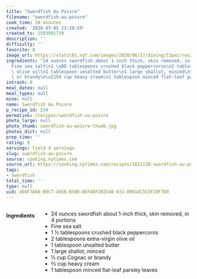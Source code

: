 ```yaml
---
title: "Swordfish Au Poivre"
filename: "swordfish-au-poivre"
cook_time: 30 minutes
created: '2020-07-05 23:28:59'
created_ts: 1593991739
description: ''
difficulty: ''
favorite: 0
image_url: https://static01.nyt.com/images/2020/06/17/dining/11pairrex/merlin_173165397_d0d4e7ba-789e-4bc7-ae1c-e8b484ded440-articleLarge.jpg
ingredients: "24 ounces swordfish about 1-inch thick, skin removed, in 4 portions\n\
  Fine sea salt\n1 \xBD tablespoons crushed black peppercorns\n2 tablespoons extra-virgin\
  \ olive oil\n1 tablespoon unsalted butter\n1 large shallot, minced\n\xBD cup Cognac\
  \ or brandy\n\u2154 cup heavy cream\n1 tablespoon minced flat-leaf parsley leaves"
intrash: 0
meal_dates: null
meal_types: null
mine: null
name: Swordfish Au Poivre
p_recipe_id: 234
permalink: /recipes/swordfish-au-poivre
photo_large: null
photo_thumb: swordfish-au-poivre-thumb.jpg
photos_dict: null
prep_time: ''
rating: 0
servings: Yield 4 servings
slug: swordfish-au-poivre
source: cooking.nytimes.com
source_url: https://cooking.nytimes.com/recipes/1021120-swordfish-au-poivre?action=click&module=Global%20Search%20Recipe%20Card&pgType=search&rank=13
tags:
- swordfish
total_time: ''
type: null
uid: 466F7A66-B9C7-46E6-B50D-D6FADF202548-631-0001AC5C5F20F7E0
---
```

<div class="large-8 medium-7 columns" id="writeup">	</div><!-- #writeup -->
</div><!-- #row-one -->
<div class="row" id="row-two">	<div class="medium-4 small-5 columns" id="ingredients"><h4>Ingredients</h4><div class="box box-ingredients content"><ul>
<li>24 ounces swordfish about 1-inch thick, skin removed, in 4 portions</li>
<li>Fine sea salt</li>
<li>1 ½ tablespoons crushed black peppercorns</li>
<li>2 tablespoons extra-virgin olive oil</li>
<li>1 tablespoon unsalted butter</li>
<li>1 large shallot, minced</li>
<li>½ cup Cognac or brandy</li>
<li>⅔ cup heavy cream</li>
<li>1 tablespoon minced flat-leaf parsley leaves</li>
</ul>
</div>	</div>	<div class="medium-6 small-7 columns" id="directions">	</div>